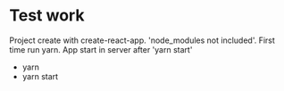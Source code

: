 # Test work

Project create with create-react-app. 'node_modules not included'. First time run yarn.
App start in server after 'yarn start'
  - yarn
  - yarn start